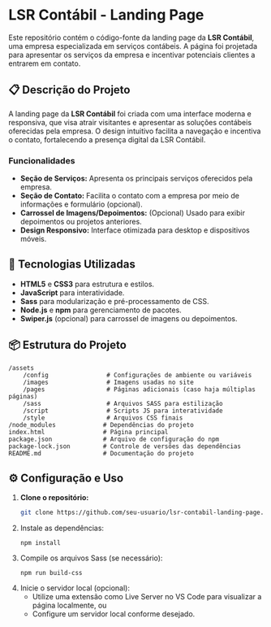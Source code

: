 # LSR Contábil - Landing Page

Este repositório contém o código-fonte da landing page da **LSR Contábil**, uma empresa especializada em serviços contábeis. A página foi projetada para apresentar os serviços da empresa e incentivar potenciais clientes a entrarem em contato.

## 📋 Descrição do Projeto

A landing page da **LSR Contábil** foi criada com uma interface moderna e responsiva, que visa atrair visitantes e apresentar as soluções contábeis oferecidas pela empresa. O design intuitivo facilita a navegação e incentiva o contato, fortalecendo a presença digital da LSR Contábil.

### Funcionalidades
- **Seção de Serviços:** Apresenta os principais serviços oferecidos pela empresa.
- **Seção de Contato:** Facilita o contato com a empresa por meio de informações e formulário (opcional).
- **Carrossel de Imagens/Depoimentos:** (Opcional) Usado para exibir depoimentos ou projetos anteriores.
- **Design Responsivo:** Interface otimizada para desktop e dispositivos móveis.

## 🚀 Tecnologias Utilizadas

- **HTML5** e **CSS3** para estrutura e estilos.
- **JavaScript** para interatividade.
- **Sass** para modularização e pré-processamento de CSS.
- **Node.js** e **npm** para gerenciamento de pacotes.
- **Swiper.js** (opcional) para carrossel de imagens ou depoimentos.

## 📦 Estrutura do Projeto

```
/assets
    /config                # Configurações de ambiente ou variáveis
    /images                # Imagens usadas no site
    /pages                 # Páginas adicionais (caso haja múltiplas páginas)
    /sass                  # Arquivos SASS para estilização
    /script                # Scripts JS para interatividade
    /style                 # Arquivos CSS finais
/node_modules             # Dependências do projeto
index.html                # Página principal
package.json              # Arquivo de configuração do npm
package-lock.json         # Controle de versões das dependências
README.md                 # Documentação do projeto
```

## ⚙️ Configuração e Uso

1. **Clone o repositório:**
   ```bash
   git clone https://github.com/seu-usuario/lsr-contabil-landing-page.git

2. Instale as dependências:
   ```
   npm install

3. Compile os arquivos Sass (se necessário):
   ```
   npm run build-css

4. Inicie o servidor local (opcional):
   * Utilize uma extensão como Live Server no VS Code para visualizar a página localmente, ou
   * Configure um servidor local conforme desejado.
 

